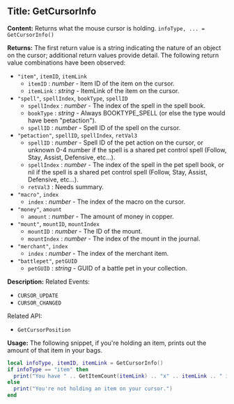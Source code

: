 ## Title: GetCursorInfo

**Content:**
Returns what the mouse cursor is holding.
`infoType, ... = GetCursorInfo()`

**Returns:**
The first return value is a string indicating the nature of an object on the cursor; additional return values provide detail. The following return value combinations have been observed:
- `"item"`, `itemID`, `itemLink`
  - `itemID` : *number* - Item ID of the item on the cursor.
  - `itemLink` : *string* - ItemLink of the item on the cursor.
- `"spell"`, `spellIndex`, `bookType`, `spellID`
  - `spellIndex` : *number* - The index of the spell in the spell book.
  - `bookType` : *string* - Always BOOKTYPE_SPELL (or else the type would have been "petaction").
  - `spellID` : *number* - Spell ID of the spell on the cursor.
- `"petaction"`, `spellID`, `spellIndex`, `retVal3`
  - `spellID` : *number* - Spell ID of the pet action on the cursor, or unknown 0-4 number if the spell is a shared pet control spell (Follow, Stay, Assist, Defensive, etc...).
  - `spellIndex` : *number* - The index of the spell in the pet spell book, or nil if the spell is a shared pet control spell (Follow, Stay, Assist, Defensive, etc...).
  - `retVal3` : Needs summary.
- `"macro"`, `index`
  - `index` : *number* - The index of the macro on the cursor.
- `"money"`, `amount`
  - `amount` : *number* - The amount of money in copper.
- `"mount"`, `mountID`, `mountIndex`
  - `mountID` : *number* - The ID of the mount.
  - `mountIndex` : *number* - The index of the mount in the journal.
- `"merchant"`, `index`
  - `index` : *number* - The index of the merchant item.
- `"battlepet"`, `petGUID`
  - `petGUID` : *string* - GUID of a battle pet in your collection.

**Description:**
Related Events:
- `CURSOR_UPDATE`
- `CURSOR_CHANGED`

Related API:
- `GetCursorPosition`

**Usage:**
The following snippet, if you're holding an item, prints out the amount of that item in your bags.
```lua
local infoType, itemID, itemLink = GetCursorInfo()
if infoType == "item" then
  print("You have " .. GetItemCount(itemLink) .. "x" .. itemLink .. " in your bags.")
else
  print("You're not holding an item on your cursor.")
end
```